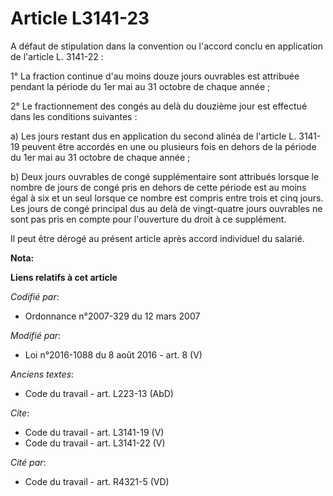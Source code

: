 # Article L3141-23

A défaut de stipulation dans la convention ou l'accord conclu en application de l'article L. 3141-22 : 

1° La fraction continue d'au moins douze jours ouvrables est attribuée pendant la période du 1er mai au 31 octobre de chaque
année ; 

2° Le fractionnement des congés au delà du douzième jour est effectué dans les conditions suivantes : 

a) Les jours restant dus en application du second alinéa de l'article L. 3141-19 peuvent être accordés en une ou plusieurs
fois en dehors de la période du 1er mai au 31 octobre de chaque année ; 

b) Deux jours ouvrables de congé supplémentaire sont attribués lorsque le nombre de jours de congé pris en dehors de cette
période est au moins égal à six et un seul lorsque ce nombre est compris entre trois et cinq jours. Les jours de congé
principal dus au delà de vingt-quatre jours ouvrables ne sont pas pris en compte pour l'ouverture du droit à ce supplément. 

Il peut être dérogé au présent article après accord individuel du salarié.

**Nota:**



**Liens relatifs à cet article**

_Codifié par_:

  - Ordonnance n°2007-329 du 12 mars 2007

_Modifié par_:

  - Loi n°2016-1088 du 8 août 2016 - art. 8 (V)

_Anciens textes_:

  - Code du travail - art. L223-13 (AbD)

_Cite_:

  - Code du travail - art. L3141-19 (V)
  - Code du travail - art. L3141-22 (V)

_Cité par_:

  - Code du travail - art. R4321-5 (VD)
